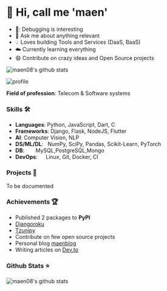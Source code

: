 
# :man:  Hi, call me 'maen'
 

- 🐛: Debugging is interesting
- :snake: Ask me about anything relevant
- :bulb: Loves building Tools and Services (DaaS, BaaS)
- :cloud:  Currently learning everything
- :smile:  Contribute on crazy ideas and Open Source projects


![maen08's github stats](https://github-readme-stats.vercel.app/api?username=maen08)

![profile](https://komarev.com/ghpvc/?username=maen08)


**Field of profession**: Telecom & Software systems

### Skills 🛠️
- **Languages**:        Python, JavaScript, Dart, C
- **Frameworks**:       Django, Flask, NodeJS, Flutter 
-  **AI**:              Computer Vision, NLP 
- **DS/ML/DL**: &nbsp;  NumPy, SciPy, Pandas, Scikit-Learn, PyTorch
- **DB**:   &nbsp;      MySQL,PostgreSQL,Mongo
- **DevOps**:  &ensp;   Linux, Git, Docker, CI



### Projects 🐾
To be documented


### Achievements 🏆
- Published 2 packages to **PyPI**
- [Djangoroku](https://pypi.org/project/djangoroku)
- [Tzunipy](https://pypi.org/project/tzunipy/)
- Contribute on few open source projects
- Personal blog [maenblog](https://maenblog.tech)
- Writing articles on [Dev.to](https://dev.to/maen) 


### Github Stats ⭐


![maen08's github stats](https://github-readme-stats.vercel.app/api?username=maen08)
